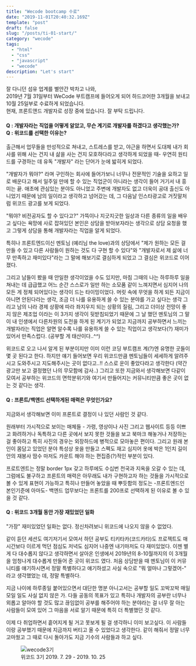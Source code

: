 ```yaml
---
title: "Wecode bootcamp 수료"
date: "2019-11-01T20:40:32.169Z"
template: "post"
draft: false
slug: "/posts/ti-01-start/"
category: "wecode"
tags:
  - "html"
  - "css"
  - "javascript"
  - "wecode"
description: "Let's start"
---
```


잘 다니던 섬유 업계를 별안간 박차고 나와,</br>
2019년 7월 31일부터 WeCode 부트캠프에 들어오게 되어 하드코어한 3개월을 보내고
10월 25일부로 수료하게 되었습니다.</br>
현재, 프론트앤드 개발자로 성장 중에 있습니다. 잘 부탁 드립니다.

<h4>Q : 개발자라는 직업을 어떻게 알았고, 무슨 계기로 개발자를 하겠다고 생각했는가?</br>
Q : 위코드를 선택한 이유는?</h4>

출근해서 업무들을 만성적으로 쳐내고, 스트레스를 받고, 야근을 하면서 도대체 내가 회사를 위해 사는 건지 내 삶을 사는 건지 모호하다라고 생각하게 되었을 때-
우연히 원티드를 구경하는 데 유독 "개발자" 라는 단어가 눈에 밟히게 되었다.

"개발자가 뭐야?" 라며 구인하는 회사에 들어가보니 너무나 전문적인 기술을 요하고 일로 배운다고 해서 일주일 만에 할 수 있는 직업군이 아니라는 생각이 들어 거기서 내 흥미는 끝.
애초에 관심있는 분야도 아니었고 주변에 개발자도 없고 더욱이 공대 출신도 아니었기 때문에 남의 일이라고 생각하고 넘어갔는 데, 그 다음날 인스타광고로 거짓말처럼 위코드 광고를 보게 되었다.

"뭐야? 비전공자도 할 수 있다고?"
가뜩이나 지긋지긋한 일상과 다른 종류의 일을 배우고 싶다는 욕망에 사로 잡혀있던 본인은 상담을 받아보자라는 생각으로 상담 요청을 했고 그렇게 상담을 통해 개발자라는 직업을 알게 되었다.

특히나 프론트엔드이신 멘토님 (예리님 the love)과의 상담에서 "제가 원하는 모든 걸 만들 수 있고 다른 사람들이 원하는 것도 다 구현 할 수 있다"와 "개발자로서 제 삶에 너무 만족하고 재미있다"라는 그 말에 해보기로 결심하게 되었고 그 결심은 위코드로 이어졌다.

그리고 남들이 봤을 때 안일한 생각이었을 수도 있지만,
마침 그때의 나는 하루하루 일을 쳐내는 데 급급했고 어느 순간 스스로가 일만 하는 소모품 같이 느껴지면서 심지어 나의 모든 게 정체 되어있다는 생각이 드는 타이밍이었다.
머릿 속에 무엇을 하게 되든 지금이 아니면 안된다라는 생각,
조금 더 나를 유용하게 쓸 수 있는 분야를 가고 싶다는 생각 그리고 남의 나라 경제 상황에 따라 좌지우지 되는 상황의 질림, 그리고 더이상 전망이 좋지 않은 제조업 이라는 이 3가지 생각이 뒷받침되었기 때문에 그 날 했던 멘토님의 그 말이 내 인생에서 다른차원의 도전을 하게 된 계기가 되었고 지금까지 공부하면서 느끼는 개발자라는 직업은 알면 알수록 나를 유용하게 쓸 수 있는 직업이고 생각보다(?) 재미가 있어서 만족스럽다. (공부할 게 태산이다..^^)

위코드로 오고 나서 알게 된 부분이지만 이미 이런 코딩 부트캠프 계(?)엔 유명한 곳들이 몇 곳 된다고 한다. 하지만 얘기 들어보면 우리 위코드만큼 멘토님들이 세세하게 알려주시고 도와주시고 지도해주시는 곳이 없다고..!!
스스로 운이 좋았다라고 생각한다 (약간 광고만 보고 결정했던 나의 무모함에 감사..)
그리고 또한 지금와서 생각해보면 다같이 모여서 공부하는 위코드의 면학분위기와 여기서 만들어지는 커뮤니티만큼 좋은 곳이 없는 것 같다는 생각.

<h4>Q : 프론트/백앤드 선택하게된 매력은 무엇인가요?</h4>

지금와서 생각해보면 이미 프론트로 결정이 나 있던 사람인 것 같다.

원래부터 가시적으로 보이는 매체들 - 가령, 영상이나 사진 그리고 웹사이트 등등 이쁘고 화려하거나 독특하고 다른 곳에서 보지 못한 것들을 보고 북마크 해놓거나 저장하는 걸 좋아하고 특히 사진의 경우는 외장하드에 병적으로 모아놓은 편이다.
그리고 원래 본인이 몸담고 있었던 분야 특성상 옷을 만들고 스펙도 재고 심지어 옷에 박은 1인치 길이 안의 재봉사 땀수 마저도 카운트 해야 하는 편집증(?)적인 부분이 있다.

프로트엔트는 정말 border 1px 갖고 하루에도 수십번 천국과 지옥을 오갈 수 있는 데,
그럼에도 불구하고 프론트의 매력은 아무래도 내가 구현하고자 하는 것들을 가시적으로 볼 수 있게 표현이 가능하고 특히나 만들어 놓았을 때 뿌듯함의 정도는 -프론트엔드인 본인기준에 아마도- 백엔드 업무보다는 프론트를 200프로 선택하게 된 이유로 볼 수 있을 것 같다.

<h4>Q : 위코드 3개월 동안 가장 재밌었던 일화</h4>

"가장" 재미있었던 일화는 없다.
정신차려보니 위코드에 나오지 않을 수 없었다.

같이 듣던 세션도 여기저기서 모여서 하던 공부도 티키타카(코드카타)도 프로젝트도 매 시간보다 이르게 먹던 점심도 저녁도 심지어 나중엔 내기마저도 다 재미있었다.
이젠 별 게 다 대수롭지 않다고 생각하면서 살아온 인생에서 2019년의 8-10월까지의 이 3개월을 엄청나게 대수롭게 만들어 준 곳이 위코드 였다.
처음 상담받을 때 멘토님이 이 커뮤니티를 얘기하시면서 정말 특별하다고 얘기하셨고 사실 속으로 "뭐 얼마나 그렇겠어-" 라고 생각했었는 데,
정말 특별하다.

지금 나이에 하루종일 붙어있으면서 대단한 명분 아니고서는 공부할 일도 꼬박꼬박 매일 모일 일도 사실 없지 않은 가.
다들 공동의 목표가 있고 특히나 개발자의 공부란 너무나 외롭고 알아야 할 것도 많고 끊임없이 공부를 해주어야 하는 분야라는 걸 너무 잘 아는 사람들이 모여 있어 그 마음을 서로 알기 때문에 특히 더 특별했던 것 같다.

이제 다 취업하면서 흩어지게 될 거고 못보게 될 걸 생각하니 이미 보고싶다.
이 사람들이랑 공부했기 때문에 지금까지 버티고 올 수 있었다고 생각한다. 같이 해줘서 정말 너무 고마웠고 그 때로 다시 돌아가도 지금 기수의 사람들과 하고 싶다.

<figure>
<img src="/media/2ndprojectfinish.jpg" alt="wecode3기">
<figcaption> 위코드 3기 2019. 7. 29 - 2019. 10. 25 </figcaption>
</figure>
